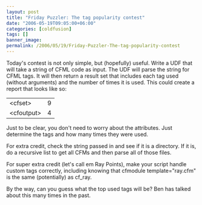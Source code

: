 ```yaml
---
layout: post
title: "Friday Puzzler: The tag popularity contest"
date: "2006-05-19T09:05:00+06:00"
categories: [coldfusion]
tags: []
banner_image: 
permalink: /2006/05/19/Friday-Puzzler-The-tag-popularity-contest
---
```


Today's contest is not only simple, but (hopefully) useful. Write a UDF that will take a string of CFML code as input. The UDF will parse the string for CFML tags. It will then return a  result set that includes each tag used (without arguments) and the number of times it is used. This could create a report that looks like so:

<table>
<tr>
<td>&lt;cfset&gt;</td>
<td>9</td>
</tr>
<tr>
<td>&lt;cfoutput&gt;</td>
<td>4</td>
</tr>
</table>

Just to be clear, you don't need to worry about the attributes. Just determine the tags and how many times they were used. 

For extra credit, check the string passed in and see if it is a directory. If it is, do a recursive list to get all CFMs and then parse all of those files.

For super extra credit (let's call em Ray Points), make your script handle custom tags correctly, including knowing that cfmodule template="ray.cfm" is the same (potentially) as cf_ray. 

By the way, can you guess what the top used tags will be? Ben has talked about this many times in the past.